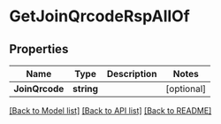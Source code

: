 # GetJoinQrcodeRspAllOf

## Properties

Name | Type | Description | Notes
------------ | ------------- | ------------- | -------------
**JoinQrcode** | **string** |  | [optional] 

[[Back to Model list]](../README.md#documentation-for-models) [[Back to API list]](../README.md#documentation-for-api-endpoints) [[Back to README]](../README.md)


